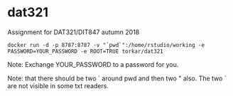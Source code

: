 # dat321
Assignment for DAT321/DIT847 autumn 2018

```docker run -d -p 8787:8787 -v "`pwd`":/home/rstudio/working -e PASSWORD=YOUR_PASSWORD -e ROOT=TRUE torkar/dat321```

Note: Exchange YOUR_PASSWORD to a password for you.

Note: that there should be two \` around pwd and then two " also. The two \` are not visible in some txt readers.
